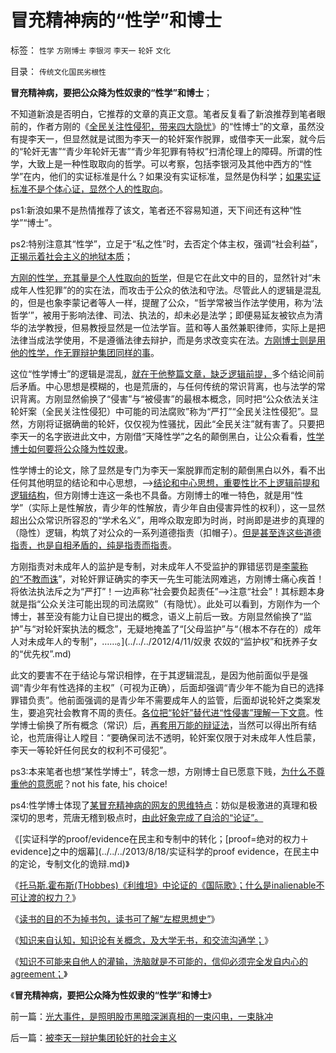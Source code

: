 # 冒充精神病的“性学”和博士

标签： `性学` `方刚博士` `李银河` `李天一` `轮奸` `文化` 

目录： `传统文化国民劣根性`

**冒充精神病，要把公众降为性奴隶的“性学”和博士**；



不知道新浪是否明白，它推荐的文章的真正文意。笔者反复看了新浪推荐到笔者眼前的，作者方刚的《[全民关注性侵犯，带来四大隐忧](http://blog.sina.com.cn/s/blog_467a5c960102e5q1.html)》的“性博士”的文章，虽然没有提李天一，但显然就是试图为李天一的轮奸案作脱罪，或借李天一此案，就今后的“轮奸无害”“青少年轮奸无害”“青少年犯罪有特权”扫清伦理上的障碍。所谓的性学，大致上是一种性取取向的哲学。可以考察，包括李银河及其他中西方的“性学”在内，他们的实证标准是什么？如果没有实证标准，显然是伪科学；[如果实证标准不是个体心证，显然个人的性取向](../../../2010/10/9/个人主义就是实证科学的心证原则.md)。

ps1:新浪如果不是热情推荐了该文，笔者还不容易知道，天下间还有这种“性学”“博士”。

ps2:特别注意其“性学”，立足于“私之性”时，去否定个体主权，强调“社会利益”，[正揭示着社会主义的地狱本质](../../../2013/7/13/法（哲）学的终极就是美德法，美德社会即是地狱世界.md)；



[方刚的性学，充其量是个人性取向的哲学](../../../2013/5/20/哈耶克知识定理，哲学的起源，个人极权主义者.md)，但是它在此文中的目的，显然针对“未成年人性犯罪”的的实在法，而攻击于公众的依法和守法。尽管此人的逻辑是混乱的，但是也象李蒙记者等人一样，提醒了公众，“哲学常被当作法学使用，称为‘法哲学’”，被用于影响法律、司法、执法的，却未必是法学；即便易延友被钦点为清华的法学教授，但易教授显然是一位法学盲。蓝和等人虽然兼职律师，实际上是把法律当成法学使用，不是遵循法律去辩护，而是务求改变实在法。[方刚博士则是用他的性学，作无罪辩护集团同样的事](../../../2013/8/17/辩护集团拿李天一的命运做实验，试验颠倒黑白的功力.md)。

这位“性学博士”的逻辑是混乱，[就在于他整篇文章，缺乏逻辑前提，](../../../2011/12/27/“讲不讲科学”即“有没有逻辑”.md)多个结论间前后矛盾。中心思想是模糊的，也是荒唐的，与任何传统的常识背离，也与法学的常识背离。方刚显然偷换了“侵害”与“被侵害”的最根本概念，同时把“公众依法关注轮奸案（全民关注性侵犯）中可能的司法腐败”称为“严打”“全民关注性侵犯”。显然，方刚将证据确凿的轮奸，仅仅视为性骚扰，因此“全民关注”就有害了。只要把李天一的名字嵌进此文中，方刚借“天降性学”之名的颠倒黑白，让公众看看，[性学博士如何要将公众降为性奴隶](../../../2011/12/27/不用谦虚得随便当别人的奴隶.md)。

性学博士的论文，除了显然是专门为李天一案脱罪而定制的颠倒黑白以外，看不出任何其他明显的结论和中心思想，——>[结论和中心思想，重要性比不上逻辑前提和逻辑结构](../../../2013/2/18/理解薛兆丰，胡释之，胡星斗，张五常，李银河等人的错误.md)，但方刚博士连这一条也不具备。方刚博士的唯一特色，就是用“性学”（实际上是性解放，青少年的性解放，青少年自由侵害异性的权利），这一显然超出公众常识所容忍的“学术名义”，用哗众取宠即为时尚，时尚即是进步的真理的（隐性）逻辑，构筑了对公众的一系列道德指责（扣帽子）。[但是甚至连这些道德指责，也是自相矛盾的，纯是指责而指责](../../../2012/2/20/最强大的理论是自相矛盾的理论.md)。

方刚指责对未成年人的监护是专制，对未成年人不受监护的罪错惩罚是[李蒙称的“不教而诛](../../../2013/2/25/中印轮奸案是未成年的受害者，犯罪人，疑犯和记者.md)”，对轮奸罪证确实的李天一先生可能法网难逃，方刚博士痛心疾首！将依法执法斥之为“严打”！一边声称“社会要负起责任”——>注意“社会”！其标题本身就是指“公众关注可能出现的司法腐败”（有隐忧）。此处可以看到，方刚作为一个博士，甚至没有能力让自已提出的概念，语义上前后一致。方刚显然偷换了“监护”与“对轮奸案执法的概念”，无疑地掩盖了“[父母监护”与“（根本不存在的）成年人对未成年人的专制”，……。](../../../2012/4/11/奴隶 农奴的“监护权”和抚养子女的“优先权”.md)

此文的要害不在于结论与常识相悖，在于其逻辑混乱，是因为他前面似乎是强调“青少年有性选择的主权”（可视为正确），后面却强调“青少年不能为自已的选择罪错负责”。他前面强调的是青少年不需要成年人的监管，后面却说轮奸之类案发生，要追究社会教育不周的责任。[各位把“轮奸”替代进“性侵害”理解一下文意](../../../2013/8/16/从李天一的水军到批斗大会中的左棍，复原互联网流氓全貌.md)。性学博士偷换了所有概念（常识）后，[再套用万能的辩证法](../../../2010/2/12/哲学是“岂有此理”的学问.md)，当然可以得出所有结论，也荒唐得让人瞠目：“要确保司法不透明，轮奸案仅限于对未成年人性启蒙，李天一等轮奸任何民女的权利不可侵犯”。

ps3:本来笔者也想“某性学博士”，转念一想，方刚博士自已愿意下贱，[为什么不尊重他的意愿呢](../../../2011/1/24/人权是非标准与西方的犯罪“自由”.md)？not
his fate, his choice!

ps4:性学博士体现了[某冒充精神病的网友的思维特点](../../../2013/8/17/辩护集团拿李天一的命运做实验，试验颠倒黑白的功力.md)：妨似是极激进的真理和极深切的思考，荒唐无稽到极点时，[由此好象完成了自洽的“论证”。](../../../2010/10/6/有神论的宗教是哲学，无神论的哲学是宗教.md)

《[实证科学的proof/evidence在民主和专制中的转化；[proof=绝对的权力＋evidence]之中的烟幕](../../../2013/8/18/实证科学的proof evidence，在民主中的定论，专制文化的诡辩.md)》

《[托马斯.霍布斯(THobbes)《利维坦》中论证的《国际歌》；什么是inalienable不可让渡的权力？](../../../2013/8/19/什么是inalienable不可让渡的权力？《利维坦》中的《国际歌》.md)》

《[读书的目的不为掉书包，读书可了解“左棍思想史”](../../../2013/8/19/读书不为掉书包，可了解“左棍思想史”；.md)》

《[知识来自认知，知识论有关概念，及大学无书，和交流沟通学；](../../../2013/8/19/知识论的认知，大学无书，交流沟通学.md)》

《[知识不可能来自他人的灌输，洗脑就是不可能的，信仰必须完全发自内心的agreement；](../../../2013/8/19/知识论的认知，大学无书，交流沟通学.md)》

《**冒充精神病，要把公众降为性奴隶的“性学”和博士**》



前一篇：[光大事件，是照明股市黑暗深渊真相的一束闪电，一束脉冲](../../../2013/8/19/光大事件，是照明股市黑暗深渊真相的一束闪电，一束脉冲.md)

后一篇：[被李天一辩护集团轮奸的社会主义](../../../2013/8/20/被李天一辩护集团轮奸的社会主义.md)